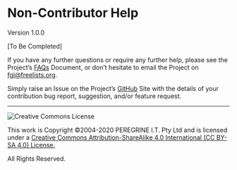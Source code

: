 # Non-Contributor Help

Version 1.0.0

[To Be Completed]

If you have any further questions or require any further help, please see the Project&rsquo;s [FAQs](https://github.com/Dulux-Oz/FGI/tree/master/Project_Documentation/FAQs.md) Document, or don&rsquo;t hesitate to email the Project on <fgi@freelists.org>.

Simply raise an Issue on the Project&rsquo;s [GitHub](https://www.github.com/Dulux-Oz/fgi) Site with the details of your contribution bug report, suggestion, and/or feature request.

---

![Creative Commons License](https://i.creativecommons.org/l/by-sa/4.0/88x31.png "Creative Commons License")

This work is Copyright &copy;2004-2020 PEREGRINE I.T. Pty Ltd and is licensed under a [Creative Commons Attribution-ShareAlike 4.0 International (CC BY-SA 4.0) License.](https://creativecommons.org/licenses/by-sa/4.0/)

All Rights Reserved.
